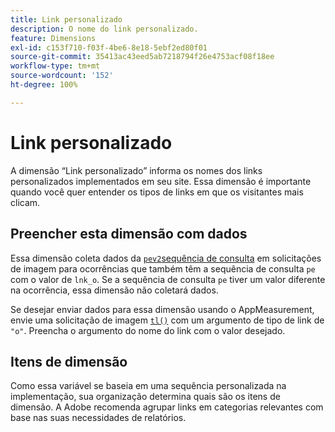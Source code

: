 ```yaml
---
title: Link personalizado
description: O nome do link personalizado.
feature: Dimensions
exl-id: c153f710-f03f-4be6-8e18-5ebf2ed80f01
source-git-commit: 35413ac43eed5ab7218794f26e4753acf08f18ee
workflow-type: tm+mt
source-wordcount: '152'
ht-degree: 100%

---
```


# Link personalizado

A dimensão “Link personalizado” informa os nomes dos links personalizados implementados em seu site. Essa dimensão é importante quando você quer entender os tipos de links em que os visitantes mais clicam.

## Preencher esta dimensão com dados

Essa dimensão coleta dados da [`pev2`sequência de consulta](/help/implement/validate/query-parameters.md) em solicitações de imagem para ocorrências que também têm a sequência de consulta `pe` com o valor de `lnk_o`. Se a sequência de consulta `pe` tiver um valor diferente na ocorrência, essa dimensão não coletará dados.

Se desejar enviar dados para essa dimensão usando o AppMeasurement, envie uma solicitação de imagem [`tl()`](/help/implement/vars/functions/tl-method.md) com um argumento de tipo de link de `"o"`. Preencha o argumento do nome do link com o valor desejado.

## Itens de dimensão

Como essa variável se baseia em uma sequência personalizada na implementação, sua organização determina quais são os itens de dimensão. A Adobe recomenda agrupar links em categorias relevantes com base nas suas necessidades de relatórios.
